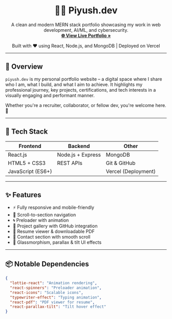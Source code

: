 <h1 align="center">👨‍💻 Piyush.dev</h1>
<p align="center">
  A clean and modern MERN stack portfolio showcasing my work in web development, AI/ML, and cybersecurity.
  <br/>
  <a href="https://piyush.dev/" target="_blank"><strong>🌐 View Live Portfolio »</strong></a>
</p>

<p align="center">
  Built with ❤️ using React, Node.js, and MongoDB | Deployed on Vercel
</p>

---

## 🧭 Overview

`piyush.dev` is my personal portfolio website – a digital space where I share who I am, what I build, and what I aim to achieve. It highlights my professional journey, key projects, certifications, and tech interests in a visually engaging and performant manner.

Whether you're a recruiter, collaborator, or fellow dev, you're welcome here. 👋

---

## 🔧 Tech Stack

| Frontend | Backend | Other |
|----------|---------|-------|
| React.js | Node.js + Express | MongoDB |
| HTML5 + CSS3 | REST APIs | Git & GitHub |
| JavaScript (ES6+) |  | Vercel (Deployment) |

---

## ✨ Features

- ⚡ Fully responsive and mobile-friendly
- 🎯 Scroll-to-section navigation
- 🌀 Preloader with animation
- 🧩 Project gallery with GitHub integration
- 🧾 Resume viewer & downloadable PDF
- 💬 Contact section with smooth scroll
- 🎨 Glassmorphism, parallax & tilt UI effects

---

## 📦 Notable Dependencies

```json
{
  "lottie-react": "Animation rendering",
  "react-spinners": "Preloader animation",
  "react-icons": "Scalable icons",
  "typewriter-effect": "Typing animation",
  "react-pdf": "PDF viewer for resume",
  "react-parallax-tilt": "Tilt hover effect"
}
